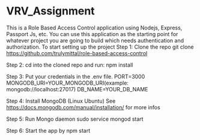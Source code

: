# VRV_Assignment
This is a Role Based Access Control application using Nodejs, Express, Passport Js, etc. You can use this application as the starting point for whatever project you are going to build which needs authentication and authorization.
To start setting up the project
Step 1: Clone the repo
git clone https://github.com/trulymittal/role-based-access-control


Step 2: cd into the cloned repo and run:
npm install


Step 3: Put your credentials in the .env file.
PORT=3000
MONGODB_URI=YOUR_MONGODB_URI(example: mongodb://localhost:27017)
DB_NAME=YOUR_DB_NAME

Step 4: Install MongoDB (Linux Ubuntu)
See https://docs.mongodb.com/manual/installation/ for more infos


Step 5: Run Mongo daemon
sudo service mongod start


Step 6: Start the app by
npm start
